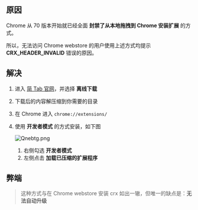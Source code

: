 原因
---

Chrome 从 70 版本开始就已经全面 **封禁了从本地拖拽到 Chrome 安装扩展** 的方式。

所以，无法访问 Chrome webstore 的用户使用上述方式均提示 **CRX_HEADER_INVALID** 错误的原因。



解决
---

1. 进入 [简 Tab 官网](https://simptab.art/)，并选择 **离线下载**

2. 下载后的内容解压缩到你需要的目录

3. 在 Chrome 进入 `chrome://extensions/`

4. 使用 **开发者模式**  的方式安装，如下图

   ![Qnebtg.png](https://s2.ax1x.com/2019/12/02/Qnebtg.png)

   1. 右侧勾选 **开发者模式**
   2. 左侧点击 **加载已压缩的扩展程序**

弊端
---

> 这种方式与在 Chrome webstore 安装 crx 如出一辙，但唯一的缺点是：**无法自动升级**

